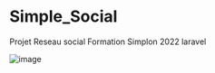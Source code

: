 # Simple_Social
Projet Reseau social Formation Simplon 2022 laravel


![image](https://user-images.githubusercontent.com/10818228/179798478-60e6d384-7b52-4817-a68a-5747c8533a9d.png)
